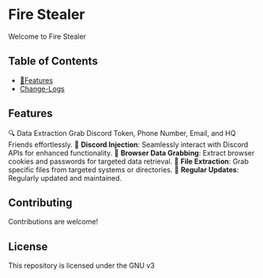 # Fire Stealer

Welcome to Fire Stealer 

## Table of Contents
- [🚀Features](#Features)
- [Change-Logs](#Change-Logs)

## Features
🔍 Data Extraction Grab Discord Token, Phone Number, Email, and HQ Friends effortlessly.
💉 **Discord Injection**: Seamlessly interact with Discord APIs for enhanced functionality.
🍪 **Browser Data Grabbing**: Extract browser cookies and passwords for targeted data retrieval.
📁 **File Extraction**: Grab specific files from targeted systems or directories.
🔄 **Regular Updates**: Regularly updated and maintained.


## Contributing
Contributions are welcome!

## License
This repository is licensed under the GNU v3
